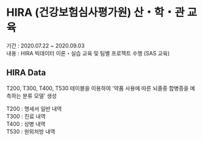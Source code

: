# HIRA (건강보험심사평가원) 산・학・관 교육
기간 : 2020.07.22 ~ 2020.09.03  
내용 : HIRA 빅데이터 이론・실습 교육 및 팀별 프로젝트 수행 (SAS 교육)

## HIRA Data
T200, T300, T400, T530 테이블을 이용하여 '약품 사용에 따른 뇌졸중 합병증을 예측하는 분류 모델' 생성  
  
T200 : 명세서 일반 내역  
T300 : 진료 내역  
T400 : 상병 내역  
T530 : 원외처방 내역
